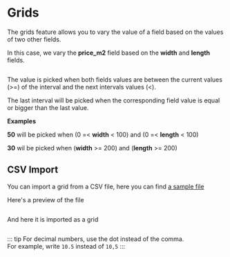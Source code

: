 # Grids

The grids feature allows you to vary the value of a field based on the values of two other fields.  

In this case, we vary the **price_m2** field based on the **width** and **length** fields.

<img srcset="/images/grids.jpg 2x" class="padding border">

The value is picked when both fields values are between the current values (>=) of the interval and the next intervals values (<).

The last interval will be picked when the corresponding field value is equal or bigger than the last value.

**Examples**

**50** will be picked when (0 =< **width** < 100) and (0 =< **length** < 100)

**30** wil be picked when (**width** >= 200) and (**length** >= 200)

## CSV Import

You can import a grid from a CSV file, here you can find [a sample file](files/sample.csv ':ignore')

Here's a preview of the file

<img srcset="/images/grids-preview.jpg 2x">

And here it is imported as a grid

<img srcset="/images/grids-imported.jpg 2x" class="padding border">

::: tip
For decimal numbers, use the dot instead of the comma.  
For example, write `10.5` instead of `10,5`
:::
